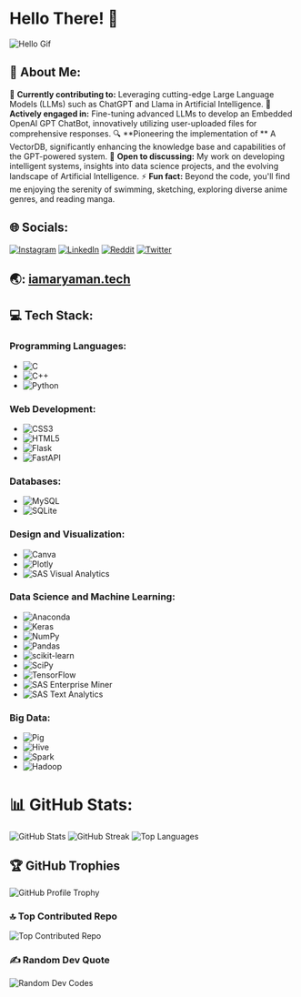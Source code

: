 # Hello There! 👋
![Hello Gif](https://media.giphy.com/media/hvRJCLFzcasrR4ia7z/giphy.gif)

## 💫 About Me:
🚀 **Currently contributing to:** Leveraging cutting-edge Large Language Models (LLMs) such as ChatGPT and Llama in Artificial Intelligence.
👯 **Actively engaged in:** Fine-tuning advanced LLMs to develop an Embedded OpenAI GPT ChatBot, innovatively utilizing user-uploaded files for comprehensive responses.
🔍 **Pioneering the implementation of ** A VectorDB, significantly enhancing the knowledge base and capabilities of the GPT-powered system.
💬 **Open to discussing:** My work on developing intelligent systems, insights into data science projects, and the evolving landscape of Artificial Intelligence.
⚡ **Fun fact:** Beyond the code, you'll find me enjoying the serenity of swimming, sketching, exploring diverse anime genres, and reading manga.

## 🌐 Socials:
[![Instagram](https://img.shields.io/badge/Instagram-%23E4405F.svg?logo=Instagram&logoColor=white)](https://instagram.com/absterjr)
[![LinkedIn](https://img.shields.io/badge/LinkedIn-%230077B5.svg?logo=linkedin&logoColor=white)](https://linkedin.com/in/absterjr)
[![Reddit](https://img.shields.io/badge/Reddit-%23FF4500.svg?logo=Reddit&logoColor=white)](https://reddit.com/user/absterjr)
[![Twitter](https://img.shields.io/badge/Twitter-%231DA1F2.svg?logo=Twitter&logoColor=white)](https://twitter.com/AbsterJr)

## 🌏: [iamaryaman.tech](https://iamaryaman.tech)

## 💻 Tech Stack:
### Programming Languages:
- ![C](https://img.shields.io/badge/c-%2300599C.svg?style=plastic&logo=c&logoColor=white)
- ![C++](https://img.shields.io/badge/c++-%2300599C.svg?style=plastic&logo=c%2B%2B&logoColor=white)
- ![Python](https://img.shields.io/badge/python-3670A0?style=plastic&logo=python&logoColor=ffdd54)

### Web Development:
- ![CSS3](https://img.shields.io/badge/css3-%231572B6.svg?style=plastic&logo=css3&logoColor=white)
- ![HTML5](https://img.shields.io/badge/html5-%23E34F26.svg?style=plastic&logo=html5&logoColor=white)
- ![Flask](https://img.shields.io/badge/flask-%23000.svg?style=plastic&logo=flask&logoColor=white)
- ![FastAPI](https://img.shields.io/badge/FastAPI-005571?style=plastic&logo=fastapi)

### Databases:
- ![MySQL](https://img.shields.io/badge/mysql-%2300f.svg?style=plastic&logo=mysql&logoColor=white)
- ![SQLite](https://img.shields.io/badge/sqlite-%2307405e.svg?style=plastic&logo=sqlite&logoColor=white)

### Design and Visualization:
- ![Canva](https://img.shields.io/badge/Canva-%2300C4CC.svg?style=plastic&logo=Canva&logoColor=white)
- ![Plotly](https://img.shields.io/badge/Plotly-%233F4F75.svg?style=plastic&logo=plotly&logoColor=white)
- ![SAS Visual Analytics](https://img.shields.io/badge/SAS%20Visual%20Analytics-%23CC6699.svg?style=plastic&logo=SAS&logoColor=white)

### Data Science and Machine Learning:
- ![Anaconda](https://img.shields.io/badge/Anaconda-%2344A833.svg?style=plastic&logo=anaconda&logoColor=white)
- ![Keras](https://img.shields.io/badge/Keras-%23D00000.svg?style=plastic&logo=Keras&logoColor=white)
- ![NumPy](https://img.shields.io/badge/numpy-%23013243.svg?style=plastic&logo=numpy&logoColor=white)
- ![Pandas](https://img.shields.io/badge/pandas-%23150458.svg?style=plastic&logo=pandas&logoColor=white)
- ![scikit-learn](https://img.shields.io/badge/scikit--learn-%23F7931E.svg?style=plastic&logo=scikit-learn&logoColor=white)
- ![SciPy](https://img.shields.io/badge/SciPy-%230C55A5.svg?style=plastic&logo=scipy&logoColor=white)
- ![TensorFlow](https://img.shields.io/badge/TensorFlow-%23FF6F00.svg?style=plastic&logo=TensorFlow&logoColor=white)
- ![SAS Enterprise Miner](https://img.shields.io/badge/SAS%20Enterprise%20Miner-%23322F8D.svg?style=plastic&logo=SAS&logoColor=white)
- ![SAS Text Analytics](https://img.shields.io/badge/SAS%20Text%20Analytics-%23006699.svg?style=plastic&logo=SAS&logoColor=white)

### Big Data:
- ![Pig](https://img.shields.io/badge/Pig-%23F37621.svg?style=plastic&logo=apache%20pig&logoColor=white)
- ![Hive](https://img.shields.io/badge/Hive-%23FDEE21.svg?style=plastic&logo=apache%20hive&logoColor=black)
- ![Spark](https://img.shields.io/badge/Spark-%23E25A1C.svg?style=plastic&logo=apache%20spark&logoColor=white)
- ![Hadoop](https://img.shields.io/badge/Hadoop-%23FABC2A.svg?style=plastic&logo=apache%20hadoop&logoColor=white)

# 📊 GitHub Stats:
![GitHub Stats](https://github-readme-stats.vercel.app/api?username=absterjr&theme=dracula&hide_border=true&include_all_commits=true&count_private=true)
![GitHub Streak](https://github-readme-streak-stats.herokuapp.com/?user=absterjr&theme=dracula&hide_border=true)
![Top Languages](https://github-readme-stats.vercel.app/api/top-langs/?username=absterjr&theme=dracula&hide_border=true&include_all_commits=true&count_private=true&layout=compact)

## 🏆 GitHub Trophies
![GitHub Profile Trophy](https://github-profile-trophy.vercel.app/?username=absterjr&theme=dracula&no-frame=true&no-bg=false&margin-w=4&rank=SECRET,AAA,AA,A,B,C)

### 🔝 Top Contributed Repo
![Top Contributed Repo](https://github-contributor-stats.vercel.app/api?username=absterjr&limit=5&theme=dracula&combine_all_yearly_contributions=true)

### ✍️ Random Dev Quote
![Random Dev Codes](https://quotes-github-readme.vercel.app/api?type=horizontal&theme=radical)
